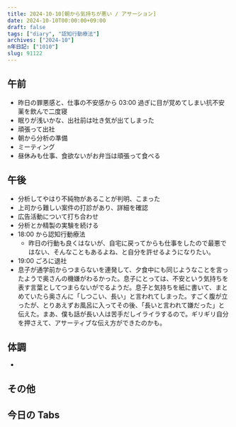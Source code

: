 ```yaml
---
title: 2024-10-10[朝から気持ちが悪い / アサーション]
date: 2024-10-10T00:00:00+09:00
draft: false
tags: ["diary", "認知行動療法"]
archives: ["2024-10"]
n年日記: ["1010"]
slug: 91122
---
```


## 午前

- 昨日の罪悪感と、仕事の不安感から 03:00 過ぎに目が覚めてしまい抗不安薬を飲んで二度寝
- 眠りが浅いかな、出社前は吐き気が出てしまった
- 頑張って出社
- 朝から分析の準備
- ミーティング
- 昼休みも仕事、食欲ないがお弁当は頑張って食べる

## 午後

- 分析してやはり不純物があることが判明、こまった
- 上司から難しい案件の打診があり、詳細を確認
- 広告活動について打ち合わせ
- 分析とか精製の実験を続ける
- 18:00 から認知行動療法
  - 昨日の行動も良くはないが、自宅に戻ってからも仕事をしたので最悪ではない、そんなこともあるよね、と自分を許せるようになりたい。
- 19:00 ごろに退社
- 息子が通学前からつまらないを連発して、夕食中にも同じようなことを言ったようで奥さんの機嫌がわるかった。息子にとっては、不安という気持ちを表す言葉としてつまらないがでるようだ。息子と気持ちを紙に書いて、まとめていたら奥さんに「しつこい、長い」と言われてしまった。すごく腹が立ったが、とりあえずお風呂に入ってその後、「長いと言われて嫌だった」と伝えた。まあ、僕も話が長い人は苦手だしイライラするので。ギリギリ自分を押さえて、アサーティブな伝え方ができたのかも。

## 体調

-

## その他

## 今日の Tabs
